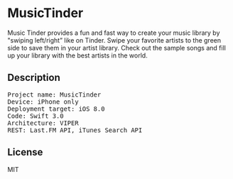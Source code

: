 # MusicTinder

Music Tinder provides a fun and fast way to create your music library by "swiping left/right” like on Tinder. Swipe your favorite artists to the green side to save them in your artist library. Check out the sample songs and fill up your library with the best artists in the world.


## Description

<PRE>
Project name: MusicTinder
Device: iPhone only
Deployment target: iOS 8.0
Code: Swift 3.0
Architecture: VIPER 
REST: Last.FM API, iTunes Search API
</PRE>

## License

MIT
